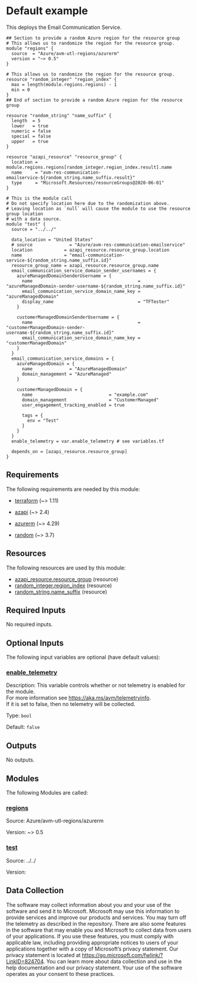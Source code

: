 <!-- BEGIN_TF_DOCS -->
# Default example

This deploys the Email Communication Service.

```hcl
## Section to provide a random Azure region for the resource group
# This allows us to randomize the region for the resource group.
module "regions" {
  source  = "Azure/avm-utl-regions/azurerm"
  version = "~> 0.5"
}

# This allows us to randomize the region for the resource group.
resource "random_integer" "region_index" {
  max = length(module.regions.regions) - 1
  min = 0
}
## End of section to provide a random Azure region for the resource group

resource "random_string" "name_suffix" {
  length  = 5
  lower   = true
  numeric = false
  special = false
  upper   = true
}

resource "azapi_resource" "resource_group" {
  location = module.regions.regions[random_integer.region_index.result].name
  name     = "avm-res-communication-emailservice-${random_string.name_suffix.result}"
  type     = "Microsoft.Resources/resourceGroups@2020-06-01"
}

# This is the module call
# Do not specify location here due to the randomization above.
# Leaving location as `null` will cause the module to use the resource group location
# with a data source.
module "test" {
  source = "../../"

  data_location = "United States"
  # source              = "Azure/avm-res-communication-emailservice"
  location            = azapi_resource.resource_group.location
  name                = "email-communication-service-${random_string.name_suffix.id}"
  resource_group_name = azapi_resource.resource_group.name
  email_communication_service_domain_sender_usernames = {
    azureManagedDomainSenderUsername = {
      name                                        = "azureManagedDomain-sender-username-${random_string.name_suffix.id}"
      email_communication_service_domain_name_key = "azureManagedDomain"
      display_name                                = "TFTester"
    }

    customerManagedDomainSenderUsername = {
      name                                        = "customerManagedDomain-sender-username-${random_string.name_suffix.id}"
      email_communication_service_domain_name_key = "customerManagedDomain"
    }
  }
  email_communication_service_domains = {
    azureManagedDomain = {
      name              = "AzureManagedDomain"
      domain_management = "AzureManaged"
    }

    customerManagedDomain = {
      name                             = "example.com"
      domain_management                = "CustomerManaged"
      user_engagement_tracking_enabled = true

      tags = {
        env = "Test"
      }
    }
  }
  enable_telemetry = var.enable_telemetry # see variables.tf

  depends_on = [azapi_resource.resource_group]
}
```

<!-- markdownlint-disable MD033 -->
## Requirements

The following requirements are needed by this module:

- <a name="requirement_terraform"></a> [terraform](#requirement\_terraform) (~> 1.11)

- <a name="requirement_azapi"></a> [azapi](#requirement\_azapi) (~> 2.4)

- <a name="requirement_azurerm"></a> [azurerm](#requirement\_azurerm) (~> 4.29)

- <a name="requirement_random"></a> [random](#requirement\_random) (~> 3.7)

## Resources

The following resources are used by this module:

- [azapi_resource.resource_group](https://registry.terraform.io/providers/Azure/azapi/latest/docs/resources/resource) (resource)
- [random_integer.region_index](https://registry.terraform.io/providers/hashicorp/random/latest/docs/resources/integer) (resource)
- [random_string.name_suffix](https://registry.terraform.io/providers/hashicorp/random/latest/docs/resources/string) (resource)

<!-- markdownlint-disable MD013 -->
## Required Inputs

No required inputs.

## Optional Inputs

The following input variables are optional (have default values):

### <a name="input_enable_telemetry"></a> [enable\_telemetry](#input\_enable\_telemetry)

Description: This variable controls whether or not telemetry is enabled for the module.  
For more information see <https://aka.ms/avm/telemetryinfo>.  
If it is set to false, then no telemetry will be collected.

Type: `bool`

Default: `false`

## Outputs

No outputs.

## Modules

The following Modules are called:

### <a name="module_regions"></a> [regions](#module\_regions)

Source: Azure/avm-utl-regions/azurerm

Version: ~> 0.5

### <a name="module_test"></a> [test](#module\_test)

Source: ../../

Version:

<!-- markdownlint-disable-next-line MD041 -->
## Data Collection

The software may collect information about you and your use of the software and send it to Microsoft. Microsoft may use this information to provide services and improve our products and services. You may turn off the telemetry as described in the repository. There are also some features in the software that may enable you and Microsoft to collect data from users of your applications. If you use these features, you must comply with applicable law, including providing appropriate notices to users of your applications together with a copy of Microsoft’s privacy statement. Our privacy statement is located at <https://go.microsoft.com/fwlink/?LinkID=824704>. You can learn more about data collection and use in the help documentation and our privacy statement. Your use of the software operates as your consent to these practices.
<!-- END_TF_DOCS -->